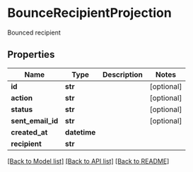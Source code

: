 # BounceRecipientProjection

Bounced recipient
## Properties
Name | Type | Description | Notes
------------ | ------------- | ------------- | -------------
**id** | **str** |  | [optional] 
**action** | **str** |  | [optional] 
**status** | **str** |  | [optional] 
**sent_email_id** | **str** |  | [optional] 
**created_at** | **datetime** |  | 
**recipient** | **str** |  | 

[[Back to Model list]](../README#documentation-for-models) [[Back to API list]](../README#documentation-for-api-endpoints) [[Back to README]](../README)


